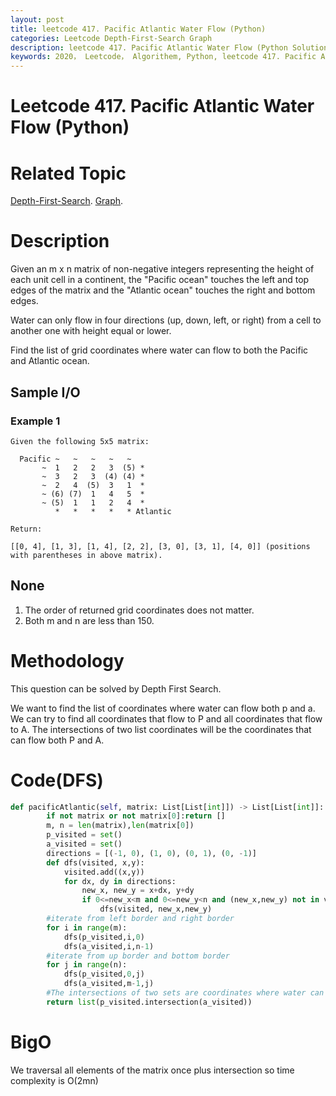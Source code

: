 ```yaml
---
layout: post
title: leetcode 417. Pacific Atlantic Water Flow (Python)
categories: Leetcode Depth-First-Search Graph
description: leetcode 417. Pacific Atlantic Water Flow (Python Solution)
keywords: 2020， Leetcode， Algorithem, Python, leetcode 417. Pacific Atlantic Water Flow, zhenyu, Depth-First-Search, DFS, Depth First Search, Tree, tree
---
```


# Leetcode 417. Pacific Atlantic Water Flow (Python)

# Related Topic
<a href="/categories/#Depth-First-Search" target="_blank"> Depth-First-Search</a>.
<a href="/categories/#Graph" target="_blank"> Graph</a>.

# Description
Given an m x n matrix of non-negative integers representing the height of each unit cell in a continent, the "Pacific ocean" touches the left and top edges of the matrix and the "Atlantic ocean" touches the right and bottom edges.

Water can only flow in four directions (up, down, left, or right) from a cell to another one with height equal or lower.

Find the list of grid coordinates where water can flow to both the Pacific and Atlantic ocean.

## Sample I/O

### Example 1
```
Given the following 5x5 matrix:

  Pacific ~   ~   ~   ~   ~ 
       ~  1   2   2   3  (5) *
       ~  3   2   3  (4) (4) *
       ~  2   4  (5)  3   1  *
       ~ (6) (7)  1   4   5  *
       ~ (5)  1   1   2   4  *
          *   *   *   *   * Atlantic

Return:

[[0, 4], [1, 3], [1, 4], [2, 2], [3, 0], [3, 1], [4, 0]] (positions with parentheses in above matrix).
```

## None
1. The order of returned grid coordinates does not matter.
2. Both m and n are less than 150.

# Methodology
This question can be solved by Depth First Search.

We want to find the list of coordinates where water can flow both p and a. We can try to find all coordinates that flow to P and all coordinates that flow to A. The intersections of two list coordinates will be the coordinates that can flow both P and A.

# Code(DFS)
```python
def pacificAtlantic(self, matrix: List[List[int]]) -> List[List[int]]:
        if not matrix or not matrix[0]:return []
        m, n = len(matrix),len(matrix[0])
        p_visited = set()
        a_visited = set()
        directions = [(-1, 0), (1, 0), (0, 1), (0, -1)]
        def dfs(visited, x,y):
            visited.add((x,y))
            for dx, dy in directions:
                new_x, new_y = x+dx, y+dy
                if 0<=new_x<m and 0<=new_y<n and (new_x,new_y) not in visited and matrix[new_x][new_y]>=matrix[x][y]:
                    dfs(visited, new_x,new_y)
        #iterate from left border and right border
        for i in range(m):
            dfs(p_visited,i,0)
            dfs(a_visited,i,n-1)
        #iterate from up border and bottom border
        for j in range(n):
            dfs(p_visited,0,j)
            dfs(a_visited,m-1,j)
        #The intersections of two sets are coordinates where water can flow to both P and A
        return list(p_visited.intersection(a_visited))
```
# BigO
We traversal all elements of the matrix once plus intersection so time complexity is O(2mn)